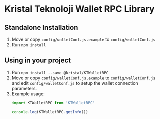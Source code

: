 # Kristal Teknoloji Wallet RPC Library

## Standalone Installation
1. Move or copy `config/walletConf.js.example` to `config/walletConf.js`
2. Run `npm install`


## Using in your project
1. Run `npm install --save @kristal/KTWalletRPC`
2. Move or copy `config/walletConf.js.example` to `config/walletConf.js` and edit `config/walletConf.js` to setup the wallet connection parameters.
3. Example usage:
    ```javascript
    import KTWalletRPC from 'KTWalletRPC'

    console.log(KTWalletRPC.getInfo())
    ```
